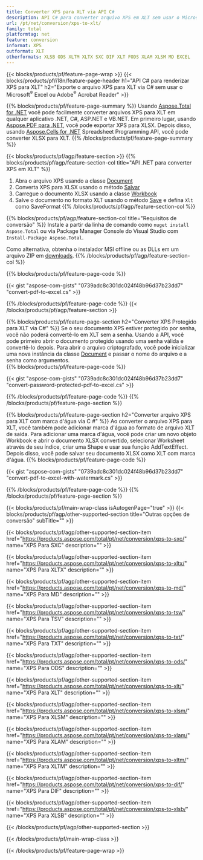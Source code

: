 ```yaml
---
title: Converter XPS para XLT via API C#
description: API C# para converter arquivo XPS em XLT sem usar o Microsoft Excel ou Adobe Reader
url: /pt/net/conversion/xps-to-xlt/
family: total
platformtag: net
feature: conversion
informat: XPS
outformat: XLT
otherformats: XLSB ODS XLTM XLTX SXC DIF XLT FODS XLAM XLSM MD EXCEL
---
```

{{< blocks/products/pf/feature-page-wrap >}}
{{< blocks/products/pf/i18n/feature-page-header h1="API C# para renderizar XPS para XLT" h2="Exporte o arquivo XPS para XLT via C# sem usar o Microsoft<sup>&reg;</sup> Excel ou Adobe<sup>&reg;</sup> Acrobat Reader" >}}

{{% blocks/products/pf/feature-page-summary %}}
Usando [Aspose.Total for .NET](https://products.aspose.com/total/net/) você pode facilmente converter arquivos XPS para XLT em qualquer aplicativo .NET, C#, ASP.NET e VB.NET. Em primeiro lugar, usando [Aspose.PDF para .NET](https://products.aspose.com/pdf/net/), você pode exportar XPS para XLSX. Depois disso, usando [Aspose.Cells for .NET](https://products.aspose.com/cells/net/) Spreadsheet Programming API, você pode converter XLSX para XLT.
{{% /blocks/products/pf/feature-page-summary  %}}

{{< blocks/products/pf/agp/feature-section >}}
{{% blocks/products/pf/agp/feature-section-col title="API .NET para converter XPS em XLT" %}}
1. Abra o arquivo XPS usando a classe [Document](https://apireference.aspose.com/pdf/net/aspose.pdf/document)
2. Converta XPS para XLSX usando o método [Salvar](https://apireference.aspose.com/pdf/net/aspose.pdf.document/save/methods/5)
3. Carregue o documento XLSX usando a classe [Workbook](https://apireference.aspose.com/cells/net/aspose.cells/workbook)
4. Salve o documento no formato XLT usando o método [Save](https://apireference.aspose.com/cells/net/aspose.cells.workbook/save/methods/4) e defina `Xlt` como SaveFormat
{{% /blocks/products/pf/agp/feature-section-col %}}

{{% blocks/products/pf/agp/feature-section-col title="Requisitos de conversão" %}}
Instale a partir da linha de comando como ```nuget install Aspose.Total``` ou via Package Manager Console do Visual Studio com ```Install-Package Aspose.Total```.

Como alternativa, obtenha o instalador MSI offline ou as DLLs em um arquivo ZIP em [downloads](https://downloads.aspose.com/total/net).
{{% /blocks/products/pf/agp/feature-section-col %}}

{{% blocks/products/pf/feature-page-code %}}

{{< gist "aspose-com-gists" "0739adc8c301dc024f48b96d37b23dd7" "convert-pdf-to-excel.cs" >}}

{{% /blocks/products/pf/feature-page-code %}}
{{< /blocks/products/pf/agp/feature-section >}}

{{% blocks/products/pf/feature-page-section  h2="Converter XPS Protegido para XLT via C#" %}}
Se o seu documento XPS estiver protegido por senha, você não poderá convertê-lo em XLT sem a senha. Usando a API, você pode primeiro abrir o documento protegido usando uma senha válida e convertê-lo depois. Para abrir o arquivo criptografado, você pode inicializar uma nova instância da classe [Document](https://apireference.aspose.com/pdf/net/aspose.pdf/document) e passar o nome do arquivo e a senha como argumentos.  
{{% blocks/products/pf/feature-page-code %}}

{{< gist "aspose-com-gists" "0739adc8c301dc024f48b96d37b23dd7" "convert-password-protected-pdf-to-excel.cs" >}}
{{% /blocks/products/pf/feature-page-code  %}}
{{% /blocks/products/pf/feature-page-section %}}

{{% blocks/products/pf/feature-page-section  h2="Converter arquivo XPS para XLT com marca d'água via C #" %}}
Ao converter o arquivo XPS para XLT, você também pode adicionar marca d'água ao formato de arquivo XLT de saída. Para adicionar uma marca d'água, você pode criar um novo objeto Workbook e abrir o documento XLSX convertido, selecionar Worksheet através de seu índice, criar uma Shape e usar sua função AddTextEffect. Depois disso, você pode salvar seu documento XLSX como XLT com marca d'água. 
{{% blocks/products/pf/feature-page-code %}}

{{< gist "aspose-com-gists" "0739adc8c301dc024f48b96d37b23dd7" "convert-pdf-to-excel-with-watermark.cs" >}}
{{% /blocks/products/pf/feature-page-code  %}}
{{% /blocks/products/pf/feature-page-section %}}

{{< blocks/products/pf/main-wrap-class isAutogenPage="true" >}}
{{< blocks/products/pf/agp/other-supported-section title="Outras opções de conversão" subTitle="" >}}

{{< blocks/products/pf/agp/other-supported-section-item href="https://products.aspose.com/total/pt/net/conversion/xps-to-sxc/" name="XPS Para SXC" description="" >}}

{{< blocks/products/pf/agp/other-supported-section-item href="https://products.aspose.com/total/pt/net/conversion/xps-to-xltx/" name="XPS Para XLTX" description="" >}}

{{< blocks/products/pf/agp/other-supported-section-item href="https://products.aspose.com/total/pt/net/conversion/xps-to-md/" name="XPS Para MD" description="" >}}

{{< blocks/products/pf/agp/other-supported-section-item href="https://products.aspose.com/total/pt/net/conversion/xps-to-tsv/" name="XPS Para TSV" description="" >}}

{{< blocks/products/pf/agp/other-supported-section-item href="https://products.aspose.com/total/pt/net/conversion/xps-to-txt/" name="XPS Para TXT" description="" >}}

{{< blocks/products/pf/agp/other-supported-section-item href="https://products.aspose.com/total/pt/net/conversion/xps-to-ods/" name="XPS Para ODS" description="" >}}

{{< blocks/products/pf/agp/other-supported-section-item href="https://products.aspose.com/total/pt/net/conversion/xps-to-xlt/" name="XPS Para XLT" description="" >}}

{{< blocks/products/pf/agp/other-supported-section-item href="https://products.aspose.com/total/pt/net/conversion/xps-to-xlsm/" name="XPS Para XLSM" description="" >}}

{{< blocks/products/pf/agp/other-supported-section-item href="https://products.aspose.com/total/pt/net/conversion/xps-to-xlam/" name="XPS Para XLAM" description="" >}}

{{< blocks/products/pf/agp/other-supported-section-item href="https://products.aspose.com/total/pt/net/conversion/xps-to-xltm/" name="XPS Para XLTM" description="" >}}

{{< blocks/products/pf/agp/other-supported-section-item href="https://products.aspose.com/total/pt/net/conversion/xps-to-dif/" name="XPS Para DIF" description="" >}}

{{< blocks/products/pf/agp/other-supported-section-item href="https://products.aspose.com/total/pt/net/conversion/xps-to-xlsb/" name="XPS Para XLSB" description="" >}}



{{< /blocks/products/pf/agp/other-supported-section >}}

{{< /blocks/products/pf/main-wrap-class >}}

{{< /blocks/products/pf/feature-page-wrap >}}